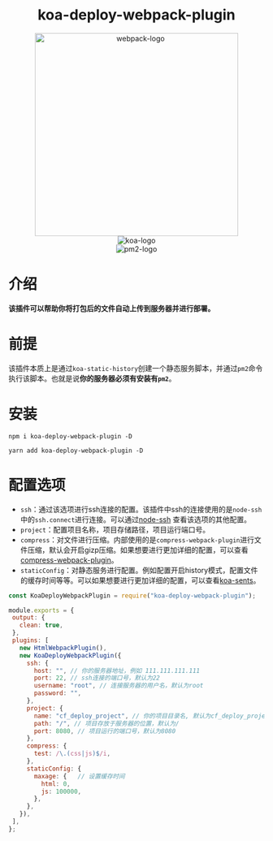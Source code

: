 <div align='center'>

# koa-deploy-webpack-plugin
<div align=center>
 <img src="https://raw.githubusercontent.com/webpack/media/master/logo/icon-square-big.png" alt="webpack-logo" style="width: 400px;height: 400px;"/>
<div align=center>
<img src="https://seeklogo.com/images/K/koa-logo-D494764315-seeklogo.com.png" alt="koa-logo" style="" />
<div align=center>
<img src="https://raw.githubusercontent.com/unitech/pm2/master/pres/pm2.20d3ef.png" alt="pm2-logo" style="" />

<div align='left'>
 
# 介绍
 **该插件可以帮助你将打包后的文件自动上传到服务器并进行部署。**
# 前提
  该插件本质上是通过`koa-static-history`创建一个静态服务脚本，并通过`pm2`命令执行该脚本。也就是说**你的服务器必须有安装有`pm2`**。
# 安装
  ```shell
  npm i koa-deploy-webpack-plugin -D
  ```
   ```shell
  yarn add koa-deploy-webpack-plugin -D
  ```
# 配置选项
 - `ssh`：通过该选项进行ssh连接的配置。该插件中ssh的连接使用的是`node-ssh`中的`ssh.connect`进行连接。可以通过[node-ssh](https://github.com/steelbrain/node-ssh#readme)
 查看该选项的其他配置。
 - `project`：配置项目名称，项目存储路径，项目运行端口号。
 - `compress`：对文件进行压缩。内部使用的是`compress-webpack-plugin`进行文件压缩，默认会开启gizp压缩。如果想要进行更加详细的配置，可以查看[compress-webpack-plugin](https://github.com/webpack-contrib/compression-webpack-plugin#options)。
 - `staticConfig`：对静态服务进行配置。例如配置开启history模式，配置文件的缓存时间等等。可以如果想要进行更加详细的配置，可以查看[koa-sents](https://github.com/chenfan0/send#options)。
  ```js
const KoaDeployWebpackPlugin = require("koa-deploy-webpack-plugin");

module.exports = {
   output: {
     clean: true,
   },
   plugins: [
     new HtmlWebpackPlugin(),
     new KoaDeployWebpackPlugin({
       ssh: {
         host: "", // 你的服务器地址，例如 111.111.111.111
         port: 22, // ssh连接的端口号，默认为22
         username: "root", // 连接服务器的用户名，默认为root
         password: "", 
       },
       project: {
         name: "cf_deploy_project", // 你的项目目录名, 默认为cf_deploy_project
         path: "/", // 项目存放于服务器的位置，默认为/
         port: 8080, // 项目运行的端口号，默认为8080
       },
       compress: {
         test: /\.(css|js)$/i,
       },
       staticConfig: {
         maxage: {   // 设置缓存时间
           html: 0,
           js: 100000,
         },
       },
     }),
   ],
};

```
